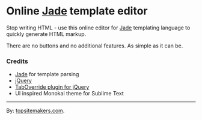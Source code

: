 
# Online [Jade](http://jade-lang.com/) template editor

Stop writing HTML - use this online editor for [Jade](http://jade-lang.com/) templating language to quickly generate HTML markup.

There are no buttons and no additional features. As simple as it can be.

### Credits

- [Jade](http://jade-lang.com/) for template parsing
- [jQuery](http://jquery.com/)
- [TabOverride plugin for jQuery](https://github.com/wjbryant/taboverride)
- UI inspired Monokai theme for Sublime Text

<hr>

By: [topsitemakers.com](http://www.topsitemakers.com).
